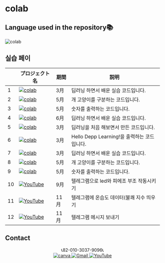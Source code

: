 # colab
## Language used in the repository📚
![colab](https://img.shields.io/badge/googlecolab-1572B6?style=for-the-badge&logo=googlecolab&logoColor=orange)

## 실습 페이
|  | プロジェクト名     | 期間          | 説明                 |
|------------------------|------------------------|---------------|--------------------|
 |1|<a href="https://colab.research.google.com/drive/15-YJgeKIPPaLoWhLi8JPXq9ZpUlpSTZE"><img src="https://img.shields.io/badge/googlecolab-1572B6?style=for-the-badge&logo=googlecolab&logoColor=orange"   alt="colab">|3月|딥러닝 하면서 배운 실습 코드입니다.|
 |2|<a href="https://colab.research.google.com/drive/1SeoQyzn-Fd6uF-hsABAHTzFvmIRJga4d"><img src="https://img.shields.io/badge/googlecolab-1572B6?style=for-the-badge&logo=googlecolab&logoColor=orange"   alt="colab">|5月|개 고양이를 구분하는 코드입니다.|
 |3|<a href="https://colab.research.google.com/drive/10QAlPm5WNZ_UP8Kq8Xui11zIpzqaFVkE"><img src="https://img.shields.io/badge/googlecolab-1572B6?style=for-the-badge&logo=googlecolab&logoColor=orange"   alt="colab">|5月|숫자를 출력하는 코드입니다.|
  |4|<a href="https://colab.research.google.com/drive/13BsWirlQYtSie8yZ2xstI9gl1KEz_qwh"><img src="https://img.shields.io/badge/googlecolab-1572B6?style=for-the-badge&logo=googlecolab&logoColor=orange"   alt="colab">|6月|딥러닝 하면서 배운 실습 코드입니다.|
 |5|<a href="https://colab.research.google.com/drive/1ur-7zbxOlj91kbfUxyngBFvVEFnfaBAI"><img src="https://img.shields.io/badge/googlecolab-1572B6?style=for-the-badge&logo=googlecolab&logoColor=orange"   alt="colab">|3月|딥러닝을 처음 해보면서 만든 코드입니다.|
 |6|<a href="https://colab.research.google.com/drive/1Se6G9t56TANvhoAIz4NC5USaqNXOdeJ5"><img src="https://img.shields.io/badge/googlecolab-1572B6?style=for-the-badge&logo=googlecolab&logoColor=orange"   alt="colab">|3月|Hello Depp Learning!을 출력하는 코드입니다.|
 |7|<a href="https://colab.research.google.com/drive/15-YJgeKIPPaLoWhLi8JPXq9ZpUlpSTZE"><img src="https://img.shields.io/badge/googlecolab-1572B6?style=for-the-badge&logo=googlecolab&logoColor=orange"   alt="colab">|3月|딥러닝 하면서 배운 실습 코드입니다.|
 |8|<a href="https://colab.research.google.com/drive/1SeoQyzn-Fd6uF-hsABAHTzFvmIRJga4d"><img src="https://img.shields.io/badge/googlecolab-1572B6?style=for-the-badge&logo=googlecolab&logoColor=orange"   alt="colab">|5月|개 고양이를 구분하는 코드입니다.|
 |9|<a href="https://colab.research.google.com/drive/10QAlPm5WNZ_UP8Kq8Xui11zIpzqaFVkE"><img src="https://img.shields.io/badge/googlecolab-1572B6?style=for-the-badge&logo=googlecolab&logoColor=orange"   alt="colab">|5月|숫자를 출력하는 코드입니다.|
 |10|<a href="https://www.youtube.com/watch?v=vdfIM9Lhlps"><img src="https://img.shields.io/badge/-YouTube-red?style=for-the-badge&logo=youtube"   alt="YouTube">|9月|텔레그램으로 led와 피에조 부조 작동시키기|
 |11|<a href="https://www.youtube.com/watch?v=szraAEoabFY"><img src="https://img.shields.io/badge/-YouTube-red?style=for-the-badge&logo=youtube"   alt="YouTube">|11月|텔레그램에 온습도 데이터(불쾌 지수 띄우기|
 |12|<a href="https://www.youtube.com/watch?v=o7kvIzdei80"><img src="https://img.shields.io/badge/-YouTube-red?style=for-the-badge&logo=youtube"   alt="YouTube">|11月|텔레그램 메시지 보내기|
## Contact 
 
<p align="center">
 📞82-010-3037-9096📞<br>
 <a href="https://www.canva.com/design/DAFzY5opUiA/Ge33dSKE16cErBaDJDp-BA/edit">
    <img src="https://img.shields.io/badge/canva-purple?style=for-the-badge&logo=canva" alt="canva">
  </a>
  <a href="mailto:a01030379096@gmail.com">
    <img src="https://img.shields.io/badge/-Gmail-red?style=for-the-badge&logo=Gmail" alt="Gmail">
  </a>
  <a href="https://www.youtube.com/channel/UC484ZJMavtoPOI4ey-HFdCA">
   <img src="https://img.shields.io/badge/-YouTube-red?style=for-the-badge&logo=youtube"   alt="YouTube">
 </a>
</p>
